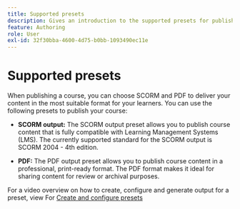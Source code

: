 ```yaml
---
title: Supported presets
description: Gives an introduction to the supported presets for publishing a course in the Product Training and Learning
feature: Authoring
role: User
exl-id: 32f30bba-4600-4d75-b0bb-1093490ec11e
---
```

# Supported presets

When publishing a course, you can choose SCORM and PDF to deliver your content in the most suitable format for your learners. You can use the following presets to publish your course: 

- **SCORM output:** The SCORM output preset allows you to publish course content that is fully compatible with Learning Management Systems (LMS). The currently supported standard for the SCORM output is SCORM 2004 - 4th edition.  

- **PDF:** The PDF output preset allows you to publish course content in a professional, print-ready format. The PDF format makes it ideal for sharing content for review or archival purposes.

For a video overview on how to create, configure and generate output for a preset, view For [Create and configure presets](https://video.tv.adobe.com/v/3469529/aem-guides-learning-content)